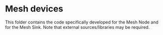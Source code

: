 Mesh devices
========================

This folder contains the code specifically developed for the Mesh Node and for the Mesh Sink. Note that external sources/libraries may be required.

